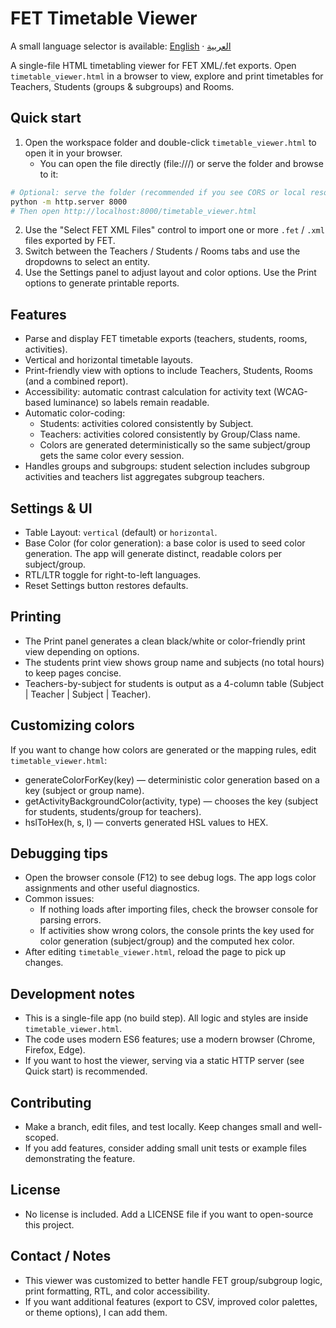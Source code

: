 FET Timetable Viewer
====================

A small language selector is available: [English](README.md) · [العربية](README.ar.md)

A single-file HTML timetabling viewer for FET XML/.fet exports. Open `timetable_viewer.html` in a browser to view, explore and print timetables for Teachers, Students (groups & subgroups) and Rooms.

Quick start
-----------
1. Open the workspace folder and double-click `timetable_viewer.html` to open it in your browser.
   - You can open the file directly (file:///) or serve the folder and browse to it:

```bash
# Optional: serve the folder (recommended if you see CORS or local resource issues)
python -m http.server 8000
# Then open http://localhost:8000/timetable_viewer.html
```

2. Use the "Select FET XML Files" control to import one or more `.fet` / `.xml` files exported by FET.
3. Switch between the Teachers / Students / Rooms tabs and use the dropdowns to select an entity.
4. Use the Settings panel to adjust layout and color options. Use the Print options to generate printable reports.

Features
--------
- Parse and display FET timetable exports (teachers, students, rooms, activities).
- Vertical and horizontal timetable layouts.
- Print-friendly view with options to include Teachers, Students, Rooms (and a combined report).
- Accessibility: automatic contrast calculation for activity text (WCAG-based luminance) so labels remain readable.
- Automatic color-coding:
  - Students: activities colored consistently by Subject.
  - Teachers: activities colored consistently by Group/Class name.
  - Colors are generated deterministically so the same subject/group gets the same color every session.
- Handles groups and subgroups: student selection includes subgroup activities and teachers list aggregates subgroup teachers.

Settings & UI
-------------
- Table Layout: `vertical` (default) or `horizontal`.
- Base Color (for color generation): a base color is used to seed color generation. The app will generate distinct, readable colors per subject/group.
- RTL/LTR toggle for right-to-left languages.
- Reset Settings button restores defaults.

Printing
--------
- The Print panel generates a clean black/white or color-friendly print view depending on options.
- The students print view shows group name and subjects (no total hours) to keep pages concise.
- Teachers-by-subject for students is output as a 4-column table (Subject | Teacher | Subject | Teacher).

Customizing colors
------------------
If you want to change how colors are generated or the mapping rules, edit `timetable_viewer.html`:
- generateColorForKey(key) — deterministic color generation based on a key (subject or group name).
- getActivityBackgroundColor(activity, type) — chooses the key (subject for students, students/group for teachers).
- hslToHex(h, s, l) — converts generated HSL values to HEX.

Debugging tips
--------------
- Open the browser console (F12) to see debug logs. The app logs color assignments and other useful diagnostics.
- Common issues:
  - If nothing loads after importing files, check the browser console for parsing errors.
  - If activities show wrong colors, the console prints the key used for color generation (subject/group) and the computed hex color.
- After editing `timetable_viewer.html`, reload the page to pick up changes.

Development notes
-----------------
- This is a single-file app (no build step). All logic and styles are inside `timetable_viewer.html`.
- The code uses modern ES6 features; use a modern browser (Chrome, Firefox, Edge).
- If you want to host the viewer, serving via a static HTTP server (see Quick start) is recommended.

Contributing
------------
- Make a branch, edit files, and test locally. Keep changes small and well-scoped.
- If you add features, consider adding small unit tests or example files demonstrating the feature.

License
-------
- No license is included. Add a LICENSE file if you want to open-source this project.

Contact / Notes
---------------
- This viewer was customized to better handle FET group/subgroup logic, print formatting, RTL, and color accessibility.
- If you want additional features (export to CSV, improved color palettes, or theme options), I can add them.
